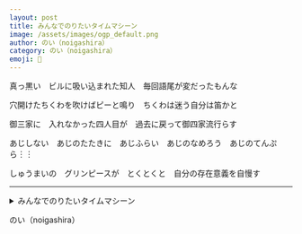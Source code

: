 ```yaml
---
layout: post
title: みんなでのりたいタイムマシーン
image: /assets/images/ogp_default.png
author: のい（noigashira）
category: のい（noigashira）
emoji: 🌷
---
```


<div class="tanka-area"><div class="tanka">
<p>真っ黒い　ビルに吸い込まれた知人　毎回語尾が変だったもんな</p>
<p>穴開けたちくわを吹けばピーと鳴り　ちくわは迷う自分は笛かと</p>
<p>御三家に　入れなかった四人目が　過去に戻って御四家流行らす</p>
<p>あじしない　あじのたたきに　あじふらい　あじのなめろう　あじのてんぷら︙︙</p>
<p>しゅうまいの　グリンピースが　とくとくと　自分の存在意義を自慢す</p></div></div>

---

<details><summary>みんなでのりたいタイムマシーン</summary>
真っ黒い　ビルに吸い込まれた知人　毎回語尾が変だったもんな<br />
穴開けたちくわを吹けばピーと鳴り　ちくわは迷う自分は笛かと<br />
御三家に　入れなかった四人目が　過去に戻って御四家流行らす<br />
あじしない　あじのたたきに　あじふらい　あじのなめろう　あじのてんぷら……<br />
しゅうまいの　グリンピースが　とくとくと　自分の存在意義を自慢す<br />
<br />
</details>

のい（noigashira）
